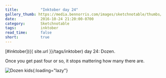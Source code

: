 ```yaml
---
title:          "Inktober day 24"
gallery_thumb: https://media.bennorris.com/images/sketchnotable/thumbs/inktober-day-24.jpg
date:           2016-10-24 21:20:00-0700
category:       Sketchnotable
tags:           inktober
read_time:      false
short:          true
---
```

[#inktober]({{ site.url }}/tags/inktober) day 24: Dozen.

Once you get past four or so, it stops mattering how many there are.

![Dozen kids](https://media.bennorris.com/images/sketchnotable/inktober-2016/inktober-day-24.jpg){:loading="lazy"}
